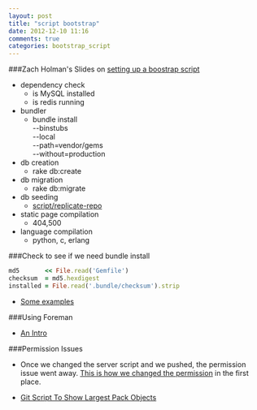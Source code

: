 ```yaml
---
layout: post
title: "script bootstrap"
date: 2012-12-10 11:16
comments: true
categories: bootstrap_script
---
```


###Zach Holman's Slides on [setting up a boostrap script](http://zachholman.com/talk/ruby-patterns)

- dependency check
  - is MySQL installed
  - is redis running
- bundler
  - bundle install \
    --binstubs \
    --local \
    --path=vendor/gems \
    --without=production
- db creation
  - rake db:create
- db migration
  - rake db:migrate
- db seeding
  - [script/replicate-repo](https://github.com/rtomayko/replicate)
- static page compilation
  - 404,500
- language compilation
  - python, c, erlang

###Check to see if we need bundle install
```ruby Need to bundle install?
md5       << File.read('Gemfile')
checksum  = md5.hexdigest
installed = File.read('.bundle/checksum').strip
```

- [Some examples](https://github.com/holman/hopper/blob/master/script/bootstrap)

###Using Foreman
- [An Intro](http://blog.daviddollar.org/2011/05/06/introducing-foreman.html)

###Permission Issues

- Once we changed the server script and we pushed, the permission issue went away. [This is how we changed the permission](http://shalinjain.com/index.php/2009/05/27/scriptserver-permission-denied-ruby-on-rails-error) in the first place.

- [Git Script To Show Largest Pack Objects](http://stubbisms.wordpress.com/2009/07/10/git-script-to-show-largest-pack-objects-and-trim-your-waist-line/)